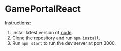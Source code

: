 # GamePortalReact

Instructions:
1. Install latest version of [node](https://nodejs.org/en/).
2. Clone the repository and run `npm install`.
3. Run `npm start` to run the dev server at port 3000.

